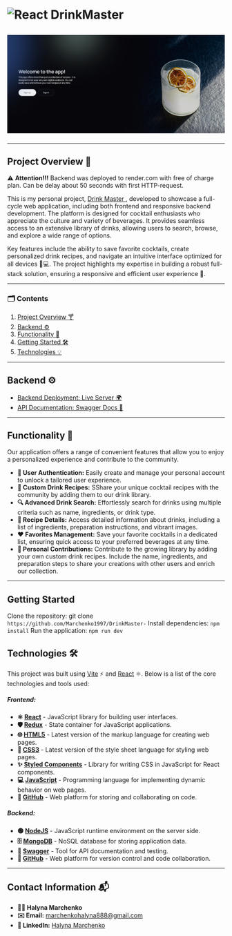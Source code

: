 # <img src="./src/assets/icons/favicon.ico" width="26" alt="React"> DrinkMaster

## <img src="./public/mainpage.png" alt="React">

---

## Project Overview 🍹

⚠️ **Attention!!!** Backend was deployed to render.com with free of charge plan. Can be delay about 50 seconds with first HTTP-request.

This is my personal project, [Drink Master ](https://drink-master-psi.vercel.app/signup), developed to showcase a full-cycle web application, including both frontend and responsive backend development. The platform is designed for cocktail enthusiasts who appreciate the culture and variety of beverages. It provides seamless access to an extensive library of drinks, allowing users to search, browse, and explore a wide range of options.

Key features include the ability to save favorite cocktails, create personalized drink recipes, and navigate an intuitive interface optimized for all devices 📱💻. The project highlights my expertise in building a robust full-stack solution, ensuring a responsive and efficient user experience 🌟.

---

### 🗂 Contents

1. [Project Overview 🍸](#project-overview)
2. [Backend ⚙️](#backend)
3. [Functionality 🚀](#functionality)
4. [Getting Started 🛠️](#getting-started)
5. [Technologies 💡](#technologies)

---

## Backend ⚙️

- [Backend Deployment: Live Server 🌍](https://drinkmaster-backend-xthk.onrender.com)
- [API Documentation: Swagger Docs 📄]( https://drinkmaster-backend-xthk.onrender.com/api-docs/)

---

## Functionality 🚀

Our application offers a range of convenient features that allow you to enjoy a
personalized experience and contribute to the community.

- **🔐 User Authentication:** Easily create and manage your personal account to unlock
  a tailored user experience.
- **🍹 Custom Drink Recipes:** SShare your unique cocktail recipes with the community 
  by adding them to our drink library.
- **🔍 Advanced Drink Search:**  Effortlessly search for drinks using multiple criteria 
  such as name, ingredients, or drink type.
- **📖 Recipe Details:** Access detailed information about drinks, including a list of ingredients,
  preparation instructions, and vibrant images.
- **❤️ Favorites Management:** Save your favorite cocktails in a dedicated list, ensuring quick access 
  to your preferred beverages at any time.
- **📝 Personal Contributions:** Contribute to the growing library by adding your own
 custom drink recipes. Include the name, ingredients, and preparation steps to share your 
 creations with other users and enrich our collection.

---

## Getting Started

Clone the repository: git clone `https://github.com/Marchenko1997/DrinkMaster-`
Install dependencies: `npm install` Run the application: `npm run dev`

## Technologies 🛠️

This project was built using [Vite](https://vitejs.dev/) ⚡ and [React](https://reactjs.org/) ⚛️. Below is a list of the core technologies and tools used:

##### **Frontend:**

- **⚛️ [React](https://reactjs.org/)** - JavaScript library for building user interfaces.
- **🛡️ [Redux](https://redux.js.org/)** - State container for JavaScript applications.
- **🌐 [HTML5](https://developer.mozilla.org/en-US/docs/Web/Guide/HTML/HTML5)** - Latest version of the markup language for creating web pages.
- **🎨 [CSS3](https://developer.mozilla.org/en-US/docs/Archive/CSS3)** - Latest version of the style sheet language for styling web pages.
- **✨ [Styled Components](https://styled-components.com/)** - Library for writing CSS in JavaScript for React components.
- **💻 [JavaScript](https://developer.mozilla.org/en-US/docs/Web/JavaScript)** - Programming language for implementing dynamic behavior on web pages.
- **🐙 [GitHub](https://github.com/)** - Web platform for storing and collaborating on code.

##### **Backend:**

- **🟢 [NodeJS](https://nodejs.org/)** - JavaScript runtime environment on the server side.
- **🗄️ [MongoDB](https://www.mongodb.com/)** - NoSQL database for storing application data.
- **📖 [Swagger](https://swagger.io/)** - Tool for API documentation and testing.
- **🐙 [GitHub](https://github.com/)** - Web platform for version control and code collaboration.

---

## **Contact Information** 📬

- **👩‍💻 Halyna Marchenko**
- **✉️ Email:** [marchenkohalyna888@gmail.com](mailto:marchenkohalyna888@gmail.com)
- **🔗 LinkedIn:** [Halyna Marchenko](https://www.linkedin.com/in/halyna-marchenko/)




